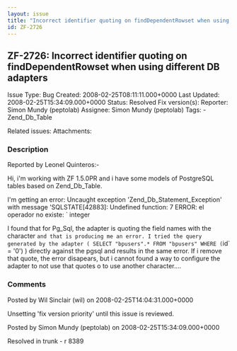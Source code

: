 ```yaml
---
layout: issue
title: "Incorrect identifier quoting on findDependentRowset when using different DB adapters"
id: ZF-2726
---
```


ZF-2726: Incorrect identifier quoting on findDependentRowset when using different DB adapters
---------------------------------------------------------------------------------------------

 Issue Type: Bug Created: 2008-02-25T08:11:11.000+0000 Last Updated: 2008-02-25T15:34:09.000+0000 Status: Resolved Fix version(s): 
 Reporter:  Simon Mundy (peptolab)  Assignee:  Simon Mundy (peptolab)  Tags: - Zend\_Db\_Table
 
 Related issues: 
 Attachments: 
### Description

Reported by Leonel Quinteros:-

Hi, i'm working with ZF 1.5.0PR and i have some models of PostgreSQL tables based on Zend\_Db\_Table.

I'm getting an error: Uncaught exception 'Zend\_Db\_Statement\_Exception' with message 'SQLSTATE[42883]: Undefined function: 7 ERROR: el operador no existe: ` integer

I found that for Pg\_Sql, the adapter is quoting the field names with the character `and that is producing me an error. I tried the query generated by the adapter ( SELECT "bpusers".* FROM "bpusers" WHERE (`id` = '0') ) directly against the pgsql and results in the same error. If i remove that quote, the error disapears, but i cannot found a way to configure the adapter to not use that quotes o to use another character....

 

 

### Comments

Posted by Wil Sinclair (wil) on 2008-02-25T14:04:31.000+0000

Unsetting 'fix version priority' until this issue is reviewed.

 

 

Posted by Simon Mundy (peptolab) on 2008-02-25T15:34:09.000+0000

Resolved in trunk - r 8389

 

 
